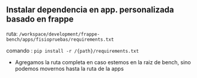 ## Instalar dependencia en app. personalizada basado en frappe
ruta: `/workspace/development/frappe-bench/apps/fisiopruebas/requirements.txt`

comando : `pip install -r /{path}/requirements.txt` 
* Agregamos la ruta completa en caso estemos en la raiz de bench, sino podemos movernos hasta la ruta de la apps
